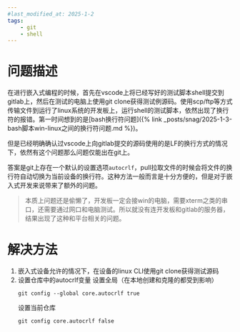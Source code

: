 ```yaml
---
#last_modified_at: 2025-1-2
tags:
    - git
    - shell
---
```


# 问题描述
在进行嵌入式编程的时候，首先在vscode上将已经写好的测试脚本shell提交到gitlab上，然后在测试的电脑上使用git clone获得测试例源码。使用scp/ftp等方式传输文件到运行了linux系统的开发板上，运行shell的测试脚本，依然出现了换行符的报错。第一时间想到的是[bash换行符问题]({% link _posts/snag/2025-1-3-bash脚本win-linux之间的换行符问题.md %})。

但是已经明确确认过vscode上向gitlab提交的源码使用的是LF的换行方式的情况下，依然有这个问题那么问题仅能出在git上。

答案是git上存在一个默认的设置选项`autocrlf`，pull拉取文件的时候会将文件的换行符自动切换为当前设备的换行符。这种方法一般而言是十分方便的，但是对于嵌入式开发来说带来了额外的问题。

>本质上问题还是偷懒了，开发板一定会接win的电脑，需要xterm之类的串口，还需要通过网口和电脑测试。所以就没有连开发板和gitlab的服务器，结果出现了这种和平台相关的问题。

# 解决方法
1. 嵌入式设备允许的情况下，在设备的linux CLI使用git clone获得测试源码
2. 设置仓库中的autocrlf变量
    设置全局（在本地创建和克隆的都受到影响）
    ```
    git config --global core.autocrlf true
    ```
    设置当前仓库
    ```
    git config core.autocrlf false
    ```